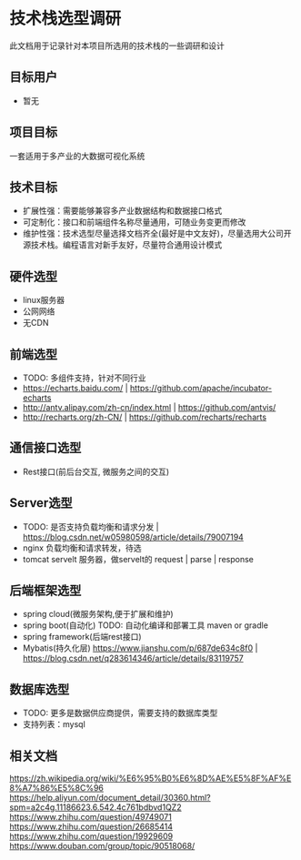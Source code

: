 # 技术栈选型调研
  此文档用于记录针对本项目所选用的技术栈的一些调研和设计
## 目标用户
- 暂无

## 项目目标
  一套适用于多产业的大数据可视化系统

## 技术目标
- 扩展性强：需要能够兼容多产业数据结构和数据接口格式
- 可定制化：接口和前端组件名称尽量通用，可随业务变更而修改
- 维护性强：技术选型尽量选择文档齐全(最好是中文友好)，尽量选用大公司开源技术栈。编程语言对新手友好，尽量符合通用设计模式

## 硬件选型
- linux服务器
- 公网网络
- 无CDN

## 前端选型
- TODO: 多组件支持，针对不同行业
- https://echarts.baidu.com/ | https://github.com/apache/incubator-echarts
- http://antv.alipay.com/zh-cn/index.html | https://github.com/antvis/
- http://recharts.org/zh-CN/ | https://github.com/recharts/recharts

## 通信接口选型
- Rest接口(前后台交互, 微服务之间的交互)

## Server选型
- TODO: 是否支持负载均衡和请求分发 | https://blog.csdn.net/w05980598/article/details/79007194
- nginx 负载均衡和请求转发，待选
- tomcat servelt 服务器，做servelt的 request | parse | response

## 后端框架选型
- spring cloud(微服务架构,便于扩展和维护)
- spring boot(自动化) TODO: 自动化编译和部署工具 maven or gradle
- spring framework(后端rest接口)
- Mybatis(持久化层) https://www.jianshu.com/p/687de634c8f0 | https://blog.csdn.net/q283614346/article/details/83119757

## 数据库选型
- TODO: 更多是数据供应商提供，需要支持的数据库类型
- 支持列表：mysql

## 相关文档
https://zh.wikipedia.org/wiki/%E6%95%B0%E6%8D%AE%E5%8F%AF%E8%A7%86%E5%8C%96
https://help.aliyun.com/document_detail/30360.html?spm=a2c4g.11186623.6.542.4c761bdbvd1QZ2
https://www.zhihu.com/question/49749071
https://www.zhihu.com/question/26685414
https://www.zhihu.com/question/19929609
https://www.douban.com/group/topic/90518068/
